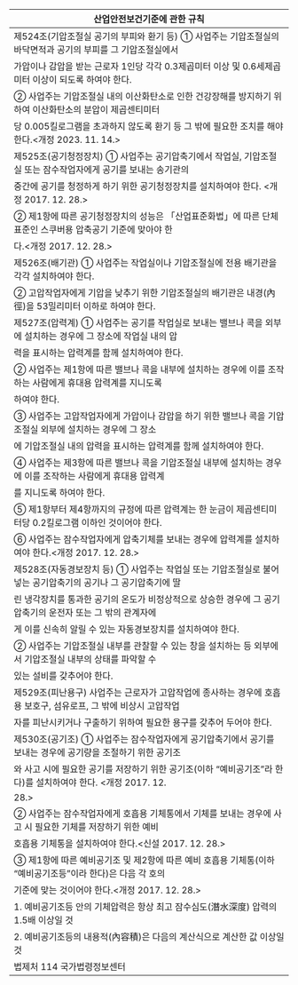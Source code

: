 | 산업안전보건기준에 관한 규칙 |
| --- |
| 제524조(기압조절실 공기의 부피와 환기 등) ① 사업주는 기압조절실의 바닥면적과 공기의 부피를 그 기압조절실에서 |
| 가압이나 감압을 받는 근로자 1인당 각각 0.3제곱미터 이상 및 0.6세제곱미터 이상이 되도록 하여야 한다. |
| ② 사업주는 기압조절실 내의 이산화탄소로 인한 건강장해를 방지하기 위하여 이산화탄소의 분압이 제곱센티미터 |
| 당 0.005킬로그램을 초과하지 않도록 환기 등 그 밖에 필요한 조치를 해야 한다.<개정 2023. 11. 14.> |
| 제525조(공기청정장치) ① 사업주는 공기압축기에서 작업실, 기압조절실 또는 잠수작업자에게 공기를 보내는 송기관의 |
| 중간에 공기를 청정하게 하기 위한 공기청정장치를 설치하여야 한다. <개정 2017. 12. 28.> |
| ② 제1항에 따른 공기청정장치의 성능은 「산업표준화법」에 따른 단체표준인 스쿠버용 압축공기 기준에 맞아야 한 |
| 다.<개정 2017. 12. 28.> |
| 제526조(배기관) ① 사업주는 작업실이나 기압조절실에 전용 배기관을 각각 설치하여야 한다. |
| ② 고압작업자에게 기압을 낮추기 위한 기압조절실의 배기관은 내경(內徑)을 53밀리미터 이하로 하여야 한다. |
| 제527조(압력계) ① 사업주는 공기를 작업실로 보내는 밸브나 콕을 외부에 설치하는 경우에 그 장소에 작업실 내의 압 |
| 력을 표시하는 압력계를 함께 설치하여야 한다. |
| ② 사업주는 제1항에 따른 밸브나 콕을 내부에 설치하는 경우에 이를 조작하는 사람에게 휴대용 압력계를 지니도록 |
| 하여야 한다. |
| ③ 사업주는 고압작업자에게 가압이나 감압을 하기 위한 밸브나 콕을 기압조절실 외부에 설치하는 경우에 그 장소 |
| 에 기압조절실 내의 압력을 표시하는 압력계를 함께 설치하여야 한다. |
| ④ 사업주는 제3항에 따른 밸브나 콕을 기압조절실 내부에 설치하는 경우에 이를 조작하는 사람에게 휴대용 압력계 |
| 를 지니도록 하여야 한다. |
| ⑤ 제1항부터 제4항까지의 규정에 따른 압력계는 한 눈금이 제곱센티미터당 0.2킬로그램 이하인 것이어야 한다. |
| ⑥ 사업주는 잠수작업자에게 압축기체를 보내는 경우에 압력계를 설치하여야 한다.<개정 2017. 12. 28.> |
| 제528조(자동경보장치 등) ① 사업주는 작업실 또는 기압조절실로 불어넣는 공기압축기의 공기나 그 공기압축기에 딸 |
| 린 냉각장치를 통과한 공기의 온도가 비정상적으로 상승한 경우에 그 공기압축기의 운전자 또는 그 밖의 관계자에 |
| 게 이를 신속히 알릴 수 있는 자동경보장치를 설치하여야 한다. |
| ② 사업주는 기압조절실 내부를 관찰할 수 있는 창을 설치하는 등 외부에서 기압조절실 내부의 상태를 파악할 수 |
| 있는 설비를 갖추어야 한다. |
| 제529조(피난용구) 사업주는 근로자가 고압작업에 종사하는 경우에 호흡용 보호구, 섬유로프, 그 밖에 비상시 고압작업 |
| 자를 피난시키거나 구출하기 위하여 필요한 용구를 갖추어 두어야 한다. |
| 제530조(공기조) ① 사업주는 잠수작업자에게 공기압축기에서 공기를 보내는 경우에 공기량을 조절하기 위한 공기조 |
| 와 사고 시에 필요한 공기를 저장하기 위한 공기조(이하 “예비공기조”라 한다)를 설치하여야 한다. <개정 2017. 12. |
| 28.> |
| ② 사업주는 잠수작업자에게 호흡용 기체통에서 기체를 보내는 경우에 사고 시 필요한 기체를 저장하기 위한 예비 |
| 호흡용 기체통을 설치하여야 한다.<신설 2017. 12. 28.> |
| ③ 제1항에 따른 예비공기조 및 제2항에 따른 예비 호흡용 기체통(이하 “예비공기조등”이라 한다)은 다음 각 호의 |
| 기준에 맞는 것이어야 한다.<개정 2017. 12. 28.> |
| 1. 예비공기조등 안의 기체압력은 항상 최고 잠수심도(潛水深度) 압력의 1.5배 이상일 것 |
| 2. 예비공기조등의 내용적(內容積)은 다음의 계산식으로 계산한 값 이상일 것 |
| 법제처                                                            114                                                       국가법령정보센터 |